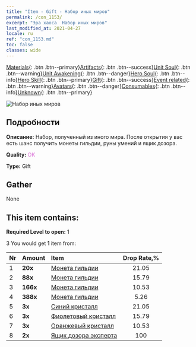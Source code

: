 ```yaml
---
title: "Item - Gift - Набор иных миров"
permalink: /con_1153/
excerpt: "Эра хаоса  Набор иных миров"
last_modified_at: 2021-04-27
locale: ru
ref: "con_1153.md"
toc: false
classes: wide
---
```

 [Materials](/ItemsRU/){: .btn .btn--primary}[Artifacts](/ItemsRU/Artifacts/){: .btn .btn--success}[Unit Soul](/ItemsRU/UnitSoul/){: .btn .btn--warning}[Unit Awakening](/ItemsRU/UnitAwakening/){: .btn .btn--danger}[Hero Soul](/ItemsRU/HeroSoul/){: .btn .btn--info}[Hero Skill](/ItemsRU/HeroSkill/){: .btn .btn--primary}[Gift](/ItemsRU/Gift/){: .btn .btn--success}[Event related](/ItemsRU/Events/){: .btn .btn--warning}[Avatars](/ItemsRU/Avatars/){: .btn .btn--danger}[Consumables](/ItemsRU/Consumables/){: .btn .btn--info}[Unknown](/ItemsRU/Unknown/){: .btn .btn--primary}

 ![Набор иных миров](/images/t/i_907003.png)

## Подробности
 **Описание:** Набор, полученный из иного мира. После открытия у вас есть шанс получить монеты гильдии, руны умений и ящик дозора.

 **Quality:** <span style="color: #DA70D6">OK</span>

 **Type:** Gift

## Gather

  None

## This item contains:

 **Required Level to open:** 1

 3 You would get **1** item  from:

  | Nr | Amount |     Item    | Drop Rate,% |
  |:---|:-------|:------------|:---------:|
  | 1 |  **20x** | [Монета гильдии](/ItemsRU/con_896/) | 21.05 | 
  | 2 |  **88x** | [Монета гильдии](/ItemsRU/con_896/) | 15.79 | 
  | 3 |  **166x** | [Монета гильдии](/ItemsRU/con_896/) | 10.53 | 
  | 4 |  **388x** | [Монета гильдии](/ItemsRU/con_896/) | 5.26 | 
  | 5 |  **3x** | [Синий кристалл](/ItemsRU/con_716/) | 21.05 | 
  | 6 |  **3x** | [Фиолетовый кристалл](/ItemsRU/con_720/) | 15.79 | 
  | 7 |  **3x** | [Оранжевый кристалл](/ItemsRU/con_730/) | 10.53 | 
  | 8 |  **2x** | [Ящик дозора эксперта](/ItemsRU/con_776/) | 100 | 

